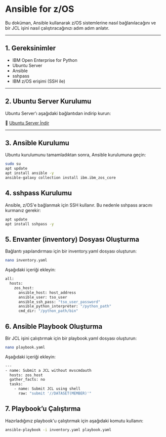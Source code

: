 # Ansible for z/OS

Bu doküman, Ansible kullanarak z/OS sistemlerine nasıl bağlanılacağını ve bir JCL işini nasıl çalıştıracağınızı adım adım anlatır.

---

## 1. Gereksinimler

- IBM Open Enterprise for Python
- Ubuntu Server
- Ansible
- sshpass
- IBM z/OS erişimi (SSH ile)

---

## 2. Ubuntu Server Kurulumu

Ubuntu Server'ı aşağıdaki bağlantıdan indirip kurun:

🔗 [Ubuntu Server İndir](https://ubuntu.com/download/server)

---

## 3. Ansible Kurulumu

Ubuntu kurulumunu tamamladıktan sonra, Ansible kurulumuna geçin:

```bash
sudo su
apt update
apt install ansible -y
ansible-galaxy collection install ibm.ibm_zos_core
 ```````

## 4. sshpass Kurulumu
Ansible, z/OS'e bağlanmak için SSH kullanır. Bu nedenle sshpass aracını kurmanız gerekir:
```bash
apt update
apt install sshpass -y
 ```````
## 5. Envanter (inventory) Dosyası Oluşturma
Bağlantı yapılandırması için bir inventory.yaml dosyası oluşturun:
```bash
nano inventory.yaml
 ```````
Aşağıdaki içeriği ekleyin:
```bash
all:
  hosts:
    zos_host:
      ansible_host: host_address
      ansible_user: tso_user
      ansible_ssh_pass: "tso_user_password"
      ansible_python_interpreter: "/python_path"
      cmd_dir: "/python_path/bin"
 ```````

## 6. Ansible Playbook Oluşturma
Bir JCL işini çalıştırmak için bir playbook.yaml dosyası oluşturun:
```bash
nano playbook.yaml
 ```````
Aşağıdaki içeriği ekleyin:
```bash
---
- name: Submit a JCL without mvscmdauth
  hosts: zos_host
  gather_facts: no
  tasks:
    - name: Submit JCL using shell
      raw: "submit '//DATASET(MEMBER)'"
 ```````
## 7. Playbook’u Çalıştırma
Hazırladığınız playbook'u çalıştırmak için aşağıdaki komutu kullanın:
```bash
ansible-playbook -i inventory.yaml playbook.yaml
 ```````

